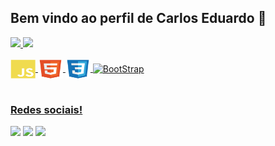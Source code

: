 
## Bem vindo ao perfil de Carlos Eduardo 💙

 <div>
   <a href="https://github.com/Carlos-EduardoCS">
    
   <img height="180em" src="https://github-readme-stats.vercel.app/api?username=Carlos-EduardoCS&theme=react&show_icons=true&hide_border=true&count_private=true"/>
    
   <img height="180em" src="https://github-readme-stats.vercel.app/api/top-langs/?username=Carlos-EduardoCS&theme=react&show_icons=true&hide_border=true&layout=compact"/>

</div>
 
<div style="display: inline_block"><br>
  <img align="center" alt="Js" height="30" width="40" src="https://raw.githubusercontent.com/devicons/devicon/master/icons/javascript/javascript-plain.svg">
  <img align="center" alt="HTML" height="30" width="40" src="https://raw.githubusercontent.com/devicons/devicon/master/icons/html5/html5-original.svg">
  <img align="center" alt="CSS" height="30" width="40" src="https://raw.githubusercontent.com/devicons/devicon/master/icons/css3/css3-original.svg">
  <img align="center" alt="BootStrap" height="30" width="40" src="https://upload.wikimedia.org/wikipedia/commons/thumb/b/b2/Bootstrap_logo.svg/512px-Bootstrap_logo.svg.png?20210507000024">
</div>
 
 <br>
 
  ### Redes sociais!
 
<div> 
  <a href="https://www.instagram.com/c.carvallho_/" target="_blank"><img src="https://img.shields.io/badge/-Instagram-%23E4405F?style=for-the-badge&logo=instagram&logoColor=white" target="_blank"></a>
  <a href = "mailto:2005carloseduardosantos@gmail.com"><img src="https://img.shields.io/badge/-Gmail-%23333?style=for-the-badge&logo=gmail&logoColor=white" target="_blank"></a>
  <a href="https://www.linkedin.com/in/carlos-eduardo-04656a26a/" target="_blank"><img src="https://img.shields.io/badge/-LinkedIn-%230077B5?style=for-the-badge&logo=linkedin&logoColor=white" target="_blank"></a> 
